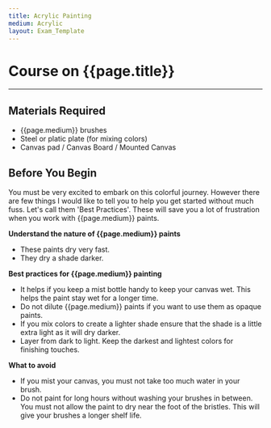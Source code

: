 ```yaml
---
title: Acrylic Painting
medium: Acrylic
layout: Exam_Template
---
```


# Course on {{page.title}}

***
## Materials Required
* {{page.medium}} brushes
* Steel or platic plate (for mixing colors)
* Canvas pad / Canvas Board / Mounted Canvas

## Before You Begin

You must be very excited to embark on this colorful journey. However there are few things I would like to tell you to help you  get started without much fuss. Let's call them 'Best Practices'. These will save you a lot of frustration when you work with {{page.medium}} paints. 

**Understand the nature of {{page.medium}} paints**
* These paints dry very fast.
* They dry a shade darker.

**Best practices for {{page.medium}} painting**
* It helps if you keep a mist bottle handy to keep your canvas wet. This helps the paint stay wet for a longer time.
* Do not dilute {{page.medium}} paints if you want to use them as opaque paints.
* If you mix colors to create a lighter shade ensure that the shade is a little extra light as it will dry darker.
* Layer from dark to light. Keep the darkest and lightest colors for finishing touches.

**What to avoid**
* If you mist your canvas, you must not take too much water in your brush.
* Do not paint for long hours without washing your brushes in between. You must not allow the paint to dry near the foot of the bristles. This will give your brushes a longer shelf life.